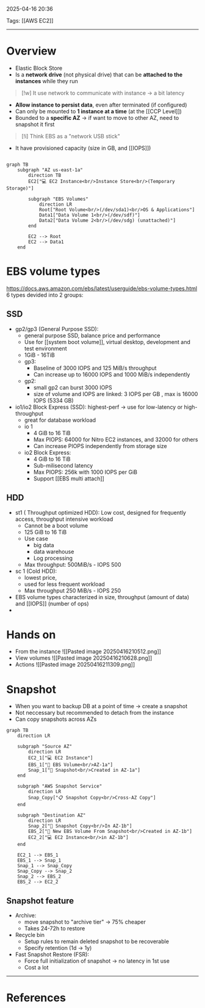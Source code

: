 2025-04-16 20:36

Tags: [[AWS EC2]]

---

# Overview
- Elastic Block Store
- Is a **network drive** (not physical drive) that can be **attached to the instances** while they run

> [!w] It use network to communicate with instance -> a bit latency

- **Allow instance to persist data**, even after terminated (if configured)
- Can only be mounted to **1 instance at a time** (at the [[CCP Level]])
- Bounded to a **specific AZ** -> if want to move to other AZ, need to snapshot it first

> [!i] Think EBS as a "network USB stick"

- It have provisioned capacity (size in GB, and [[IOPS]])

```mermaid

graph TB
    subgraph "AZ us-east-1a"
        direction TB
        EC2["💻 EC2 Instance<br/>Instance Store<br/>(Temporary Storage)"]
        
        subgraph "EBS Volumes"
            direction LR
            Root["Root Volume<br/>(/dev/sda1)<br/>OS & Applications"]
            Data1["Data Volume 1<br/>(/dev/sdf)"]
            Data2["Data Volume 2<br/>(/dev/sdg) (unattached)"]
        end
        
        EC2 --> Root
        EC2 --> Data1
    end

```

# EBS volume types
https://docs.aws.amazon.com/ebs/latest/userguide/ebs-volume-types.html
6 types devided into 2 groups:
## SSD
- gp2/gp3 (General Purpose SSD): 
	- general purpose SSD, balance price and performance
	- Use for [[system boot volume]], virtual desktop, development and test environment
	- 1GiB - 16TiB
	- gp3:
		- Baseline of 3000 IOPS and 125 MiB/s throughput
		- Can increase up to 16000 IOPS and 1000 MiB/s independently
	- gp2:
		- small gp2 can burst 3000 IOPS
		- size of volume and IOPS are linked: 3 IOPS per GB , max is 16000 IOPS (5334 GB)
- io1/io2 Block Express (SSD): highest-perf -> use for low-latency or high-throughput 
	- great for database workload
	- io 1 
		- 4 GiB to 16 TiB
		- Max PIOPS: 64000 for Nitro EC2 instances, and 32000 for others
		- Can increase PIOPS independently from storage size
	- io2 Block Express:
		- 4 GiB to 16 TiB
		- Sub-milisecond latency
		- Max PIOPS: 256k with 1000 IOPS per GiB
		- Support [[EBS multi attach]] 
## HDD
- st1 ( Throughput optimized HDD): Low cost, designed for frequently access, throughput intensive workload
	- Cannot be a boot volume
	- 125 GiB to  16 TiB
	- Use case
		- big data
		- data warehouse
		- Log processing
	- Max throughput: 500MiB/s - IOPS 500
- sc 1 (Cold HDD): 
	- lowest price, 
	- used for less frequent workload
	- Max throughput 250 MiB/s - IOPS 250
- EBS volume types characterized in size, throughput (amount of data) and [[IOPS]] (number of ops)
- 

# Hands on
- From the instance
![[Pasted image 20250416210512.png]]
- View volumes
 ![[Pasted image 20250416210628.png]]
- Actions
![[Pasted image 20250416211309.png]]

# Snapshot
- When you want to backup DB at a point of time -> create a snapshot
- Not neccessary but recommended to detach from the instance 
- Can copy snapshots across AZs
```mermaid
graph TB
	direction LR

    subgraph "Source AZ"
        direction LR
        EC2_1["💻 EC2 Instance"]
        EBS_1["💾 EBS Volume<br/>AZ-1a"]
        Snap_1["📸 Snapshot<br/>Created in AZ-1a"]
    end
    
    subgraph "AWS Snapshot Service"
        direction LR
        Snap_Copy["📋 Snapshot Copy<br/>Cross-AZ Copy"]
    end
    
    subgraph "Destination AZ"
        direction LR
        Snap_2["📸 Snapshot Copy<br/>In AZ-1b"]
        EBS_2["💾 New EBS Volume From Snapshot<br/>Created in AZ-1b"]
        EC2_2["💻 EC2 Instance<br/>in AZ-1b"]
    end
    
    EC2_1 --> EBS_1
    EBS_1 --> Snap_1
    Snap_1 --> Snap_Copy
    Snap_Copy --> Snap_2
    Snap_2 --> EBS_2
    EBS_2 --> EC2_2
```
## Snapshot feature
- Archive: 
	- move snapshot to "archive tier" -> 75% cheaper
	- Takes 24-72h to restore
- Recycle bin
	- Setup rules to remain deleted snapshot to be recoverable
	- Specify retention (1d -> 1y)
- Fast Snapshot Restore (FSR):
	- Force full initialization of snapshot -> no latency in 1st use
	- Cost a lot
---
# References